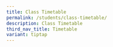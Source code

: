 ```yaml
---
title: Class Timetable
permalink: /students/class-timetable/
description: Class Timetable
third_nav_title: Timetable
variant: tiptap
---
```

<p></p>